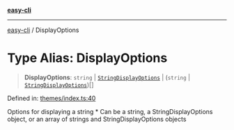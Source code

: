 [**easy-cli**](../README.md)

***

[easy-cli](../globals.md) / DisplayOptions

# Type Alias: DisplayOptions

> **DisplayOptions**: `string` \| [`StringDisplayOptions`](../interfaces/StringDisplayOptions.md) \| (`string` \| [`StringDisplayOptions`](../interfaces/StringDisplayOptions.md))[]

Defined in: [themes/index.ts:40](https://github.com/patrickeaton/easy-cli/blob/273fbeda7c9fba29e0eebd0183c0f5c4b12461f3/src/themes/index.ts#L40)

Options for displaying a string
 *
Can be a string, a StringDisplayOptions object, or an array of strings and StringDisplayOptions objects
